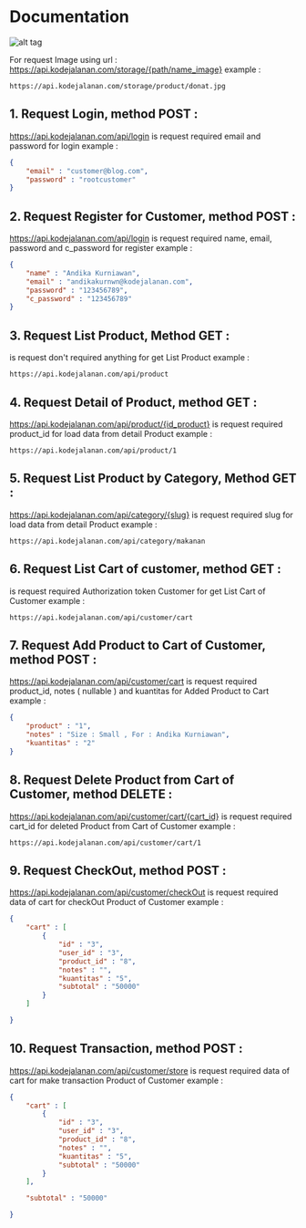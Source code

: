 # Documentation

![alt tag](https://github.com/andikakurnwn/Rest-Api-Laravel-8-POS-/blob/master/public/wordpress-laravel-8-home.jpg)

For request Image using url :
https://api.kodejalanan.com/storage/{path/name_image}
example : 
```
https://api.kodejalanan.com/storage/product/donat.jpg
```
## 1. Request Login, method POST :

https://api.kodejalanan.com/api/login
is request required email and password for login 
example :

```json
{
    "email" : "customer@blog.com",
    "password" : "rootcustomer"
}
```

## 2. Request Register for Customer, method POST : 

https://api.kodejalanan.com/api/login
is request required name, email, password and c_password for register 
example :

```json
{
    "name" : "Andika Kurniawan",
    "email" : "andikakurnwn@kodejalanan.com",
    "password" : "123456789",
    "c_password" : "123456789"
}
```

## 3. Request List Product, Method GET :

is request don't required anything for get List Product
example :
```
https://api.kodejalanan.com/api/product
```

## 4. Request Detail of Product, method GET :

https://api.kodejalanan.com/api/product/{id_product}
is request required product_id for load data from detail Product
example :

```
https://api.kodejalanan.com/api/product/1
```


## 5. Request List Product by Category, Method GET :

https://api.kodejalanan.com/api/category/{slug}
is request required slug for load data from detail Product
example :

```
https://api.kodejalanan.com/api/category/makanan
```


## 6. Request List Cart of customer, method GET :

is request required Authorization token Customer for get List Cart of Customer 
example :

```
https://api.kodejalanan.com/api/customer/cart
```


## 7. Request Add Product to Cart of Customer, method POST : 

https://api.kodejalanan.com/api/customer/cart
is request required product_id, notes ( nullable ) and kuantitas for Added Product to Cart 
example :

```json
{
    "product" : "1",
    "notes" : "Size : Small , For : Andika Kurniawan",
    "kuantitas" : "2"   
}
```

## 8. Request Delete Product from Cart of Customer, method DELETE :

https://api.kodejalanan.com/api/customer/cart/{cart_id}
is request required cart_id for deleted Product from Cart of Customer
example :

```
https://api.kodejalanan.com/api/customer/cart/1
```


## 9. Request CheckOut, method POST : 

https://api.kodejalanan.com/api/customer/checkOut
is request required data of cart for checkOut Product of Customer
example :

```json
{
    "cart" : [
        {
            "id" : "3",
            "user_id" : "3",
            "product_id" : "8",
            "notes" : "",
            "kuantitas" : "5",
            "subtotal" : "50000"
        }
    ]

}
```

## 10. Request Transaction, method POST :

https://api.kodejalanan.com/api/customer/store
is request required data of cart for make transaction Product of Customer
example :

```json
{
    "cart" : [
        {
            "id" : "3",
            "user_id" : "3",
            "product_id" : "8",
            "notes" : "",
            "kuantitas" : "5",
            "subtotal" : "50000"
        }
    ],

    "subtotal" : "50000"

} 

```

